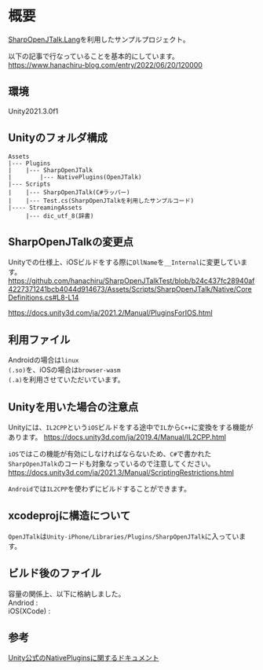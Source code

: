 # 概要
[SharpOpenJTalk.Lang](https://github.com/yamachu/SharpOpenJTalk/tree/master/library/lang)を利用したサンプルプロジェクト。
  
以下の記事で行なっていることを基本的にしています。  
https://www.hanachiru-blog.com/entry/2022/06/20/120000

## 環境
Unity2021.3.0f1

## Unityのフォルダ構成
```
Assets
|--- Plugins
|    |--- SharpOpenJTalk
|        |--- NativePlugins(OpenJTalk)
|--- Scripts
|    |--- SharpOpenJTalk(C#ラッパー)
|    |--- Test.cs(SharpOpenJTalkを利用したサンプルコード)
|---- StreamingAssets
     |--- dic_utf_8(辞書)
```

## SharpOpenJTalkの変更点
Unityでの仕様上、iOSビルドをする際に<code>DllName</code>を<code>__Internal</code>に変更しています。
https://github.com/hanachiru/SharpOpenJTalkTest/blob/b24c437fc28940af4227371241bcb4044d914673/Assets/Scripts/SharpOpenJTalk/Native/CoreDefinitions.cs#L8-L14

https://docs.unity3d.com/ja/2021.2/Manual/PluginsForIOS.html

## 利用ファイル
Androidの場合は<code>linux (.so)</code>を、iOSの場合は<code>browser-wasm (.a)</code>を利用させていただいています。


## Unityを用いた場合の注意点
Unityには、<code>IL2CPP</code>という<code>iOS</code>ビルドをする途中で<code>IL</code>から<code>C++</code>に変換をする機能があります。
https://docs.unity3d.com/ja/2019.4/Manual/IL2CPP.html

<code>iOS</code>ではこの機能が有効にしなければならないため、<code>C#</code>で書かれた<code>SharpOpenJTalk</code>のコードも対象なっているので注意してください。
https://docs.unity3d.com/ja/2021.3/Manual/ScriptingRestrictions.html

<code>Android</code>では<code>IL2CPP</code>を使わずにビルドすることができます。

## xcodeprojに構造について
<code>OpenJTalk</code>は<code>Unity-iPhone/Libraries/Plugins/SharpOpenJTalk</code>に入っています。

## ビルド後のファイル
容量の関係上、以下に格納しました。  
Andriod :   
iOS(XCode) :   

## 参考
[Unity公式のNativePluginsに関するドキュメント](https://docs.unity.cn/ja/2020.3/Manual/NativePlugins.html)
